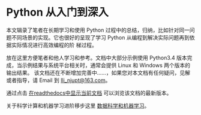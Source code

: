 # Python 从入门到深入

本文辑录了笔者在长期学习和使用 Python 过程中的总结，归纳，比如针对同一问题不同场景的实现。它也很好的呈现了学习 Python 从编程到解决实际问题再到依据实际情况进行高效编程的阶
梯过程。

放在这里方便笔者和他人学习和参考。文档中大部分示例使用 Python3.4 版本完成，当示例结果与系统平台相关时，通常会提供 Linux 和 Windows 两个版本的输出结果。
该文档还在不断增加完善中......，如果您对本文档有任何疑问，见解或者指导，请 Email 到 lli_njupt@163.com。

通过点击 [在readthedocs中显示当前文档](https://pythonhowto.readthedocs.io/zh_CN/latest/) 可以浏览该文档的最新版本。

关于科学计算和机器学习进阶移步这里 [数据科学和机器学习](https://mlhowto.readthedocs.io/en/latest/)。
